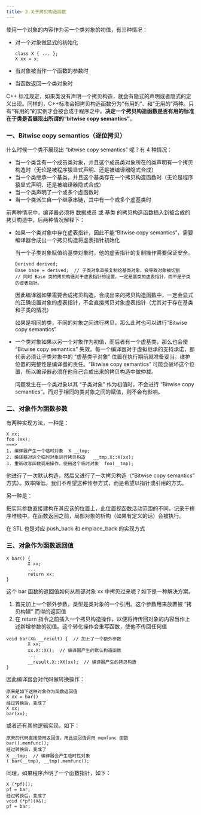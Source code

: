 ```yaml
---
title: 3.关于拷贝构造函数
---
```


使用一个对象的内容作为另一个类对象的初值，有三种情况：

- 对一个对象做显式的初始化

  ```
  class X { ... };
  X xx = x;
  ```

- 当对象被当作一个函数的参数时

- 当函数返回一个类对象时

C++ 标准规定，如果类没有声明一个拷贝构造，就会有隐式的声明或者隐式的定义出现。同样的，C++标准会把拷贝构造函数分为“有用的”、和“无用的”两种。只有“有用的”的实例才会被合成于程序之中。**决定一个拷贝构造函数是否有用的标准在于类是否展现出所谓的“bitwise copy semantics”**。

### 一、Bitwise copy semantics（逐位拷贝）

什么时候一个类不展现出 “bitwise copy semantics” 呢？有 4 种情况：

- 当一个类含有一个成员类对象，并且这个成员类对象所在的类声明有一个拷贝构造时（无论是被程序猿显式声明、还是被编译器隐式合成）
- 当一个类继承一个基类，并且这个基类存在一个拷贝构造函数时（无论是程序猿显式声明、还是被编译器隐式合成）
- 当一个类声明了一个或多个虚函数时
- 当一个类派生自一个继承串链，其中有一个或多个虚基类时

前两种情况中，编译器必须将 数据成员 或 基类 的拷贝构造函数插入到被合成的拷贝构造中。后两种情况解释下：

- 如果一个类对象中存在虚表指针，因此不能“Bitwise copy semantics”，需要编译器合成出一个拷贝构造将虚表指针初始化

  当一个子类对象赋值给基类对象时，他的虚表指针的复制操作需要保证安全。

  ```
  Derived derived;
  Base base = derived;  // 子类对象直接复制给基类对象，会导致对象被切割
  // 同时 Base 类的拷贝构造对于虚表指针的设置，一定是基类的虚表指针，而不是子类的虚表指针。
  ```

  因此编译器如果需要合成拷贝构造，合成出来的拷贝构造函数中，一定会显式的正确设置对象的虚表指针，不会直接拷贝对象虚表指针（尤其对于存在基类和子类的情况）

  如果是相同的类，不同的对象之间进行拷贝，那么此时也可以进行“Bitwise copy semantics”

- 一个类对象如果以另一个对象作为初值，而后者有一个虚基类，那么也会使 “Bitwise copy semantics” 失效。每一个编译器对于虚拟继承的支持承诺，都代表必须让子类对象中的 “虚基类子对象” 位置在执行期前就准备妥当。维护位置的完整性是编译器的责任。“Bitwise copy semantics” 可能会破坏这个位置，所以编译器必须在他自己合成出来的拷贝构造中做仲裁。

  问题发生在一个类对象以其 “子类对象” 作为初值时，不会进行 “Bitwise copy semantics”。而对于相同的类对象之间的赋值，则不会有影响。

### 二、对象作为函数参数

有两种实现方法，一种是：

```
X xx;
foo (xx);
===>
1. 编译器产生一个临时对象  X __tmp;
2. 编译器对这个临时对象进行拷贝构造   __tmp.X::X(xx);
3. 重新改写函数调用操作，使用这个临时对象  foo(__tmp);
```

他进行了一次默认构造，然后又进行了一次拷贝构造（“Bitwise copy semantics” 方式）。效率降低。我们不希望这种传参方式，而是希望以指针或引用的方式。

另一种是：

把实际参数直接建构在其应该的位置上，此位置视函数活动范围的不同，记录于程序堆栈中。在函数返回之前，局部对象的析构（如果有定义的话）会被执行。

在 STL 也是对应 push_back 和 emplace_back 的实现方式

### 三、对象作为函数返回值

```
X bar() {
		X xx;
		...
		return xx;
}
```

这个 bar 函数的返回值如何从局部对象 xx 中拷贝过来呢？如下是一种解决方案。

1. 首先加上一个额外参数，类型是类对象的一个引用。这个参数用来放置被 “拷贝构建” 而得的返回值
2. 在 return 指令之前插入一个拷贝构造操作，以便将待传回对象的内容当作上述新增参数的初值。这个转化操作会重写函数，使他不传回任何值

```
void bar(X& __result) {  // 加上了一个额外参数
		X xx;
		xx.X::X();  // 编译器产生的默认构造函数
		...
		__result.X::XX(xx);  // 编译器产生的拷贝构造
}
```

因此编译器会对代码做转换操作：

```
原来是如下这种对象作为函数返回值
X xx = bar()
经过转换后，变成了
X xx;
bar(xx);
```

或者还有其他逻辑实现，如下：

```
原来的代码直接使用返回值，用此返回值调用 memfunc 函数
bar().memfunc();
经过转换后，变成了
X __tmp;  // 编译器会产生临时性对象
( bar(__tmp), __tmp).memfunc();
```

同理，如果程序声明了一个函数指针，如下：

```
X (*pf)();
pf = bar;
经过转换后，变成了
void (*pf)(X&);
pf = bar;
```